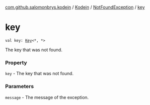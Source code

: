 [com.github.salomonbrys.kodein](../../index.md) / [Kodein](../index.md) / [NotFoundException](index.md) / [key](.)

# key

`val key: `[`Key`](../-key/index.md)`<*, *>`

The key that was not found.

### Property

`key` - The key that was not found.

### Parameters

`message` - The message of the exception.